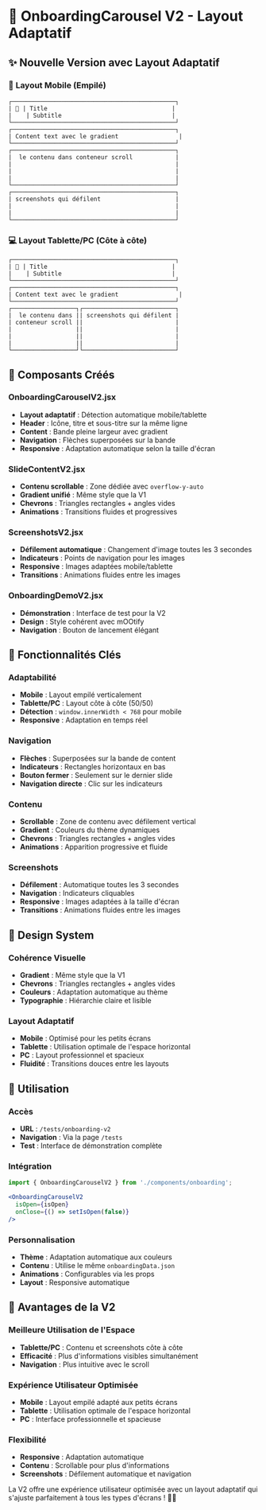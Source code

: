 # 🎨 OnboardingCarousel V2 - Layout Adaptatif

## ✨ Nouvelle Version avec Layout Adaptatif

### 📱 **Layout Mobile (Empilé)**
```
┌──────────────────────────────────────────────┐
| 🦉 | Title                                   |
|    | Subtitle                               |
└──────────────────────────────────────────────┘
┌──────────────────────────────────────────────┐
| Content text avec le gradient                 |
└──────────────────────────────────────────────┘
┌──────────────────────────────────────────────┐
|  le contenu dans conteneur scroll            | 
|                                              | 
|                                              |
|                                              |
└──────────────────────────────────────────────┘
┌──────────────────────────────────────────────┐
| screenshots qui défilent                     | 
|                                              |
|                                              |
└──────────────────────────────────────────────┘
```

### 💻 **Layout Tablette/PC (Côte à côte)**
```
┌──────────────────────────────────────────────┐
| 🦉 | Title                                   |
|    | Subtitle                               |
└──────────────────────────────────────────────┘
┌──────────────────────────────────────────────┐
| Content text avec le gradient                 |
└──────────────────────────────────────────────┘
┌──────────────────┐┌──────────────────────────┐
|  le contenu dans || screenshots qui défilent | 
| conteneur scroll ||                          | 
|                  ||                          |
|                  ||                          |
|                  ||                          |
└──────────────────┘└──────────────────────────┘
```

## 🚀 **Composants Créés**

### **OnboardingCarouselV2.jsx**
- **Layout adaptatif** : Détection automatique mobile/tablette
- **Header** : Icône, titre et sous-titre sur la même ligne
- **Content** : Bande pleine largeur avec gradient
- **Navigation** : Flèches superposées sur la bande
- **Responsive** : Adaptation automatique selon la taille d'écran

### **SlideContentV2.jsx**
- **Contenu scrollable** : Zone dédiée avec `overflow-y-auto`
- **Gradient unifié** : Même style que la V1
- **Chevrons** : Triangles rectangles + angles vides
- **Animations** : Transitions fluides et progressives

### **ScreenshotsV2.jsx**
- **Défilement automatique** : Changement d'image toutes les 3 secondes
- **Indicateurs** : Points de navigation pour les images
- **Responsive** : Images adaptées mobile/tablette
- **Transitions** : Animations fluides entre les images

### **OnboardingDemoV2.jsx**
- **Démonstration** : Interface de test pour la V2
- **Design** : Style cohérent avec mOOtify
- **Navigation** : Bouton de lancement élégant

## 🎯 **Fonctionnalités Clés**

### **Adaptabilité**
- **Mobile** : Layout empilé verticalement
- **Tablette/PC** : Layout côte à côte (50/50)
- **Détection** : `window.innerWidth < 768` pour mobile
- **Responsive** : Adaptation en temps réel

### **Navigation**
- **Flèches** : Superposées sur la bande de content
- **Indicateurs** : Rectangles horizontaux en bas
- **Bouton fermer** : Seulement sur le dernier slide
- **Navigation directe** : Clic sur les indicateurs

### **Contenu**
- **Scrollable** : Zone de contenu avec défilement vertical
- **Gradient** : Couleurs du thème dynamiques
- **Chevrons** : Triangles rectangles + angles vides
- **Animations** : Apparition progressive et fluide

### **Screenshots**
- **Défilement** : Automatique toutes les 3 secondes
- **Navigation** : Indicateurs cliquables
- **Responsive** : Images adaptées à la taille d'écran
- **Transitions** : Animations fluides entre les images

## 🎨 **Design System**

### **Cohérence Visuelle**
- **Gradient** : Même style que la V1
- **Chevrons** : Triangles rectangles + angles vides
- **Couleurs** : Adaptation automatique au thème
- **Typographie** : Hiérarchie claire et lisible

### **Layout Adaptatif**
- **Mobile** : Optimisé pour les petits écrans
- **Tablette** : Utilisation optimale de l'espace horizontal
- **PC** : Layout professionnel et spacieux
- **Fluidité** : Transitions douces entre les layouts

## 🚀 **Utilisation**

### **Accès**
- **URL** : `/tests/onboarding-v2`
- **Navigation** : Via la page `/tests`
- **Test** : Interface de démonstration complète

### **Intégration**
```jsx
import { OnboardingCarouselV2 } from './components/onboarding';

<OnboardingCarouselV2 
  isOpen={isOpen} 
  onClose={() => setIsOpen(false)} 
/>
```

### **Personnalisation**
- **Thème** : Adaptation automatique aux couleurs
- **Contenu** : Utilise le même `onboardingData.json`
- **Animations** : Configurables via les props
- **Layout** : Responsive automatique

## 🎯 **Avantages de la V2**

### **Meilleure Utilisation de l'Espace**
- **Tablette/PC** : Contenu et screenshots côte à côte
- **Efficacité** : Plus d'informations visibles simultanément
- **Navigation** : Plus intuitive avec le scroll

### **Expérience Utilisateur Optimisée**
- **Mobile** : Layout empilé adapté aux petits écrans
- **Tablette** : Utilisation optimale de l'espace horizontal
- **PC** : Interface professionnelle et spacieuse

### **Flexibilité**
- **Responsive** : Adaptation automatique
- **Contenu** : Scrollable pour plus d'informations
- **Screenshots** : Défilement automatique et navigation

La V2 offre une expérience utilisateur optimisée avec un layout adaptatif qui s'ajuste parfaitement à tous les types d'écrans ! 🦉✨

